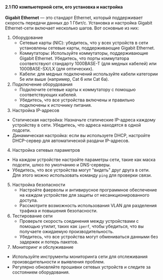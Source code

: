 #### 2.1 ПО компьютерной сети, его установка и настройка

**Gigabit Ethernet** — это стандарт Ethernet, который поддерживает скорость передачи данных до 1 Гбит/с. Установка и настройка Gigabit Ethernet-сети включает несколько шагов. Вот основные из них:

1. Оборудование
   - Сетевые карты (NIC): убедитесь, что у всех устройств в сети установлены сетевые карты, поддерживающие Gigabit Ethernet.
   - Коммутаторы: Используйте коммутаторы, поддерживающие Gigabit Ethernet. Убедитесь, что порты коммутатора соответствуют стандарту 1000BASE-T (для медных кабелей) или 1000BASE-SX/LX (для оптических).
   - Кабели: для медных подключений используйте кабели категории 5e или выше (например, Cat 6 или Cat 6a).
2. Подключение оборудования
   - Подключите сетевые карты к коммутатору с помощью соответствующих кабелей.
   - Убедитесь, что все устройства включены и правильно подключены к источнику питания.
 3. Настройка IP-адресов
   - Статическая настройка: Назначьте статические IP-адреса каждому устройству в сети. Убедитесь, что адреса находятся в одной подсети.
   - Динамическая настройка: если вы используете DHCP, настройте DHCP-сервер для автоматической раздачи IP-адресов.

 4. Настройка сетевых параметров
   - На каждом устройстве настройте параметры сети, такие как маска подсети, шлюз по умолчанию и DNS-серверы.
   - Убедитесь, что все устройства могут "видеть" друг друга в сети. Для этого можно использовать команду `ping` для проверки связи.
5. Настройка безопасности
   - Настройте фаерволы и антивирусное программное обеспечение на каждом устройстве для защиты от несанкционированного доступа.
   - Рассмотрите возможность использования VLAN для разделения трафика и повышения безопасности.
6. Тестирование сети
   - Проверьте скорость соединения между устройствами с помощью утилит, таких как `iperf`, чтобы убедиться, что вы получаете ожидаемую производительность.
   - Убедитесь, что все устройства могут обмениваться данными без задержек и потерь пакетов.
 7. Мониторинг и обслуживание
   - Используйте инструменты мониторинга сети для отслеживания производительности и выявления проблем.
   - Регулярно обновляйте прошивки сетевых устройств и следите за состоянием оборудования.

